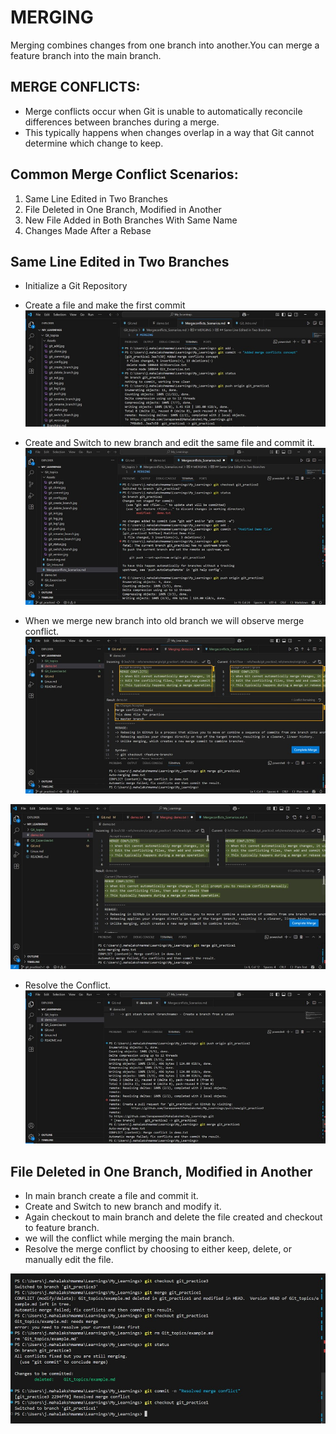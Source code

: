 # MERGING
Merging combines changes from one branch into another.You can merge a feature branch into the main branch.

## MERGE CONFLICTS:
- Merge conflicts occur when Git is unable to automatically reconcile differences between branches during a merge.
- This typically happens when changes overlap in a way that Git cannot determine which change to keep.

## Common Merge Conflict Scenarios:
1. Same Line Edited in Two Branches
2. File Deleted in One Branch, Modified in Another
3. New File Added in Both Branches With Same Name
4. Changes Made After a Rebase

## Same Line Edited in Two Branches
- Initialize a Git Repository
- Create a file and make the first commit
![New File created](Assets/git_merge.jpg)

- Create and Switch to new branch and edit the same file and commit it.
![Edit same file in another branch](Assets/git_merge1.jpg)

- When we merge new branch into old branch we will observe merge conflict.
![Attempt merging](Assets/git_merge2.jpg)

![Merge Conflict](Assets/git_merge3.jpg)

- Resolve the Conflict.
![Resolving Conflict](Assets/git_merge4.jpg)


## File Deleted in One Branch, Modified in Another
- In main branch create a file and commit it.
- Create and Switch to new branch and modify it.
- Again checkout to main branch and delete the file created and checkout to feature branch.
- we will the conflict while merging the main branch.
- Resolve the merge conflict by choosing to either keep, delete, or manually edit the file.

![Another Scenario](Assets/git_merge5.jpg)

